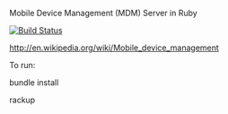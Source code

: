 Mobile Device Management (MDM) Server in Ruby

[![Build Status](https://secure.travis-ci.org/jwilkins/mdm.png)](http://travis-ci.org/jwilkins/mdm)

http://en.wikipedia.org/wiki/Mobile_device_management

To run:

  bundle install

  rackup
